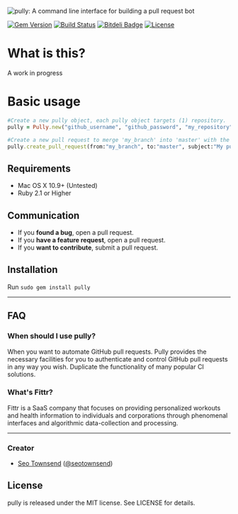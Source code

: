 ![pully: A command line interface for building a pull request bot](https://raw.githubusercontent.com/sotownsend/pully/master/logo.png)

[![Gem Version](https://badge.fury.io/rb/pully.svg)](http://badge.fury.io/rb/pully)
[![Build Status](https://travis-ci.org/sotownsend/Pully.svg?branch=master)](https://travis-ci.org/sotownsend/Pully)
[![Bitdeli Badge](https://d2weczhvl823v0.cloudfront.net/sotownsend/pully/trend.png)](https://bitdeli.com/free "Bitdeli Badge")
[![License](http://img.shields.io/badge/license-MIT-green.svg?style=flat)](https://github.com/sotownsend/pully/blob/master/LICENSE)

# What is this?

A work in progress

# Basic usage
```ruby
#Create a new pully object, each pully object targets (1) repository.
pully = Pully.new("github_username", "github_password", "my_repository")

#Create a new pull request to merge 'my_branch' into 'master' with the title 'My pull request' and the message 'Hey XXX...'
pully.create_pull_request(from:"my_branch", to:"master", subject:"My pull request", message:"Hey XXXX, can you merge this for me?")
```

## Requirements

- Mac OS X 10.9+ (Untested)
- Ruby 2.1 or Higher

## Communication

- If you **found a bug**, open a pull request.
- If you **have a feature request**, open a pull request.
- If you **want to contribute**, submit a pull request.

## Installation

Run `sudo gem install pully`

---

## FAQ

### When should I use pully?

When you want to automate GitHub pull requests.  Pully provides the necessary facilities for you to authenticate and control GitHub pull requests in
any way you wish.  Duplicate the functionality of many popular CI solutions.

### What's Fittr?

Fittr is a SaaS company that focuses on providing personalized workouts and health information to individuals and corporations through phenomenal interfaces and algorithmic data-collection and processing.

* * *

### Creator

- [Seo Townsend](http://github.com/sotownsend) ([@seotownsend](https://twitter.com/seotownsend))

## License

pully is released under the MIT license. See LICENSE for details.
